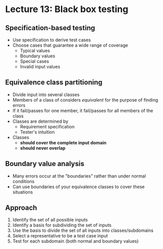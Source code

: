 # Lecture 13: Black box testing

## Specification-based testing

- Use specification to derive test cases
- Choose cases that guarantee a wide range of coverage
    - Typical values
    - Boundary values
    - Special cases
    - Invalid input values

## Equivalence class partitioning

- Divide input into several classes
- Members of a class of considers *equivalent* for the purpose of finding errors
- If it fail/passes for one member, it fail/passes for all members of the class
- Classes are determined by
    - Requirement specification
    - Tester's intuition
- Classes
    - **should cover the complete input domain**
    - **should never overlap**

## Boundary value analysis

- Many errors occur at the "boundaries" rather than under normal conditions
- Can use boundaries of your equivalence classes to cover these situations

## Approach

1) Identify the set of all possible inputs
2) Identify a basis for subdividing the set of inputs
3) Use the basis to divide the set of all inputs into classes/subdomains
4) Select a representative to be a test case input
5) Test for each subdomain (both normal and boundary values)